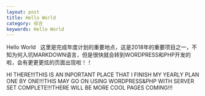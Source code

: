 ```yaml
---
layout: post
title: Hello World
category: 综合
keywords: Hello World
---
```


Hello World
 
这里是完成年度计划的重要地点，这是2018年的重要项目之一，不知为何入坑MARKDOWN语言，但是很快就会转到WORDPRESS和PHP开发的啦，会有更更更炫的页面出现啦！！

HI THERE!!!THIS IS AN INPORTANT PLACE THAT I FINISH MY YEARLY PLAN ONE BY ONE!!!THIS MAY GO ON USING WORDPRESS&PHP WITH SERVER SET COMPLETE!!!THERE WILL BE MORE COOL PAGES COMING!!!
